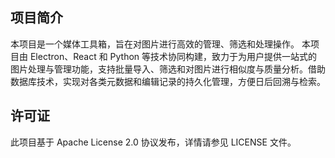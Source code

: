 ## 项目简介
本项目是一个媒体工具箱，旨在对图片进行高效的管理、筛选和处理操作。
本项目由 Electron、React 和 Python 等技术协同构建，致力于为用户提供一站式的图片处理与管理功能，支持批量导入、筛选和对图片进行相似度与质量分析。借助数据库技术，实现对各类元数据和编辑记录的持久化管理，方便日后回溯与检索。

## 许可证
此项目基于 Apache License 2.0 协议发布，详情请参见 LICENSE 文件。
